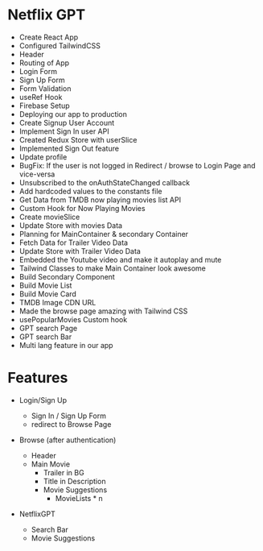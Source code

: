 # Netflix GPT

- Create React App
- Configured TailwindCSS
- Header
- Routing of App
- Login Form
- Sign Up Form
- Form Validation
- useRef Hook
- Firebase Setup
- Deploying our app to production
- Create Signup User Account
- Implement Sign In user API
- Created Redux Store with userSlice
- Implemented Sign Out feature
- Update profile 
- BugFix: If the user is not logged in Redirect / browse to Login Page and vice-versa
- Unsubscribed to the onAuthStateChanged callback
- Add hardcoded values to the constants file
- Get Data from TMDB now playing movies list API
- Custom Hook for Now Playing Movies
- Create movieSlice
- Update Store with movies Data
- Planning for MainContainer & secondary Container
- Fetch Data for Trailer Video Data
- Update Store with Trailer Video Data
- Embedded the Youtube video and make it autoplay and mute
- Tailwind Classes to make Main Container look awesome
- Build Secondary Component
- Build Movie List
- Build Movie Card
- TMDB Image CDN URL
- Made the browse page amazing with Tailwind CSS
- usePopularMovies Custom hook
- GPT search Page
- GPT search Bar
- Multi lang feature in our app

# Features
- Login/Sign Up
    - Sign In / Sign Up Form
    - redirect to Browse Page
- Browse (after authentication)
    - Header
    - Main Movie
        - Trailer in BG
        - Title in Description
        - Movie Suggestions
            - MovieLists * n

- NetflixGPT
    - Search Bar
    - Movie Suggestions